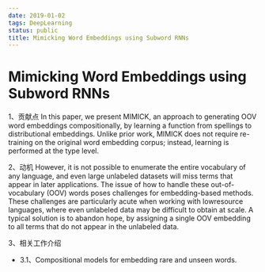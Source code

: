 ```yaml
---
date: 2019-01-02
tags: DeepLearning
status: public
title: Mimicking Word Embeddings using Subword RNNs
---
```

# Mimicking Word Embeddings using Subword RNNs

1、贡献点
In this paper, we present MIMICK, an approach to generating OOV word embeddings compositionally, by learning a function from spellings to distributional embeddings. Unlike prior work, MIMICK does not require re-training on the original word embedding corpus; instead, learning  is performed at the type level.

2、动机
However, it is not possible to enumerate the entire vocabulary of any language, and even large unlabeled datasets will miss terms that appear in later applications. The issue of how to handle these out-of-vocabulary (OOV) words poses challenges for embedding-based methods. These challenges are     particularly acute when working with lowresource languages, where even unlabeled data may be difficult to obtain at scale. A typical solution is to abandon hope, by assigning a single OOV embedding to all terms that do not appear in the unlabeled data.

3、相关工作介绍
+ 3.1、Compositional models for embedding rare and unseen words.

